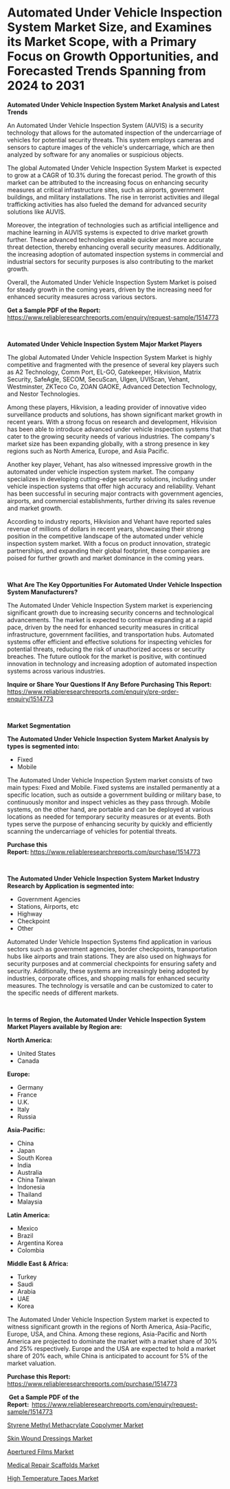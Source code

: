 <p><h1>Automated Under Vehicle Inspection System Market Size, and Examines its Market Scope, with a Primary Focus on Growth Opportunities, and Forecasted Trends Spanning from 2024 to 2031</h1></p><p><strong>Automated Under Vehicle Inspection System Market Analysis and Latest Trends</strong></p>
<p><p>An Automated Under Vehicle Inspection System (AUVIS) is a security technology that allows for the automated inspection of the undercarriage of vehicles for potential security threats. This system employs cameras and sensors to capture images of the vehicle's undercarriage, which are then analyzed by software for any anomalies or suspicious objects.</p><p>The global Automated Under Vehicle Inspection System Market is expected to grow at a CAGR of 10.3% during the forecast period. The growth of this market can be attributed to the increasing focus on enhancing security measures at critical infrastructure sites, such as airports, government buildings, and military installations. The rise in terrorist activities and illegal trafficking activities has also fueled the demand for advanced security solutions like AUVIS.</p><p>Moreover, the integration of technologies such as artificial intelligence and machine learning in AUVIS systems is expected to drive market growth further. These advanced technologies enable quicker and more accurate threat detection, thereby enhancing overall security measures. Additionally, the increasing adoption of automated inspection systems in commercial and industrial sectors for security purposes is also contributing to the market growth.</p><p>Overall, the Automated Under Vehicle Inspection System Market is poised for steady growth in the coming years, driven by the increasing need for enhanced security measures across various sectors.</p></p>
<p><strong>Get a Sample PDF of the Report:&nbsp;</strong> <a href="https://www.reliableresearchreports.com/enquiry/request-sample/1514773">https://www.reliableresearchreports.com/enquiry/request-sample/1514773</a></p>
<p>&nbsp;</p>
<p><strong>Automated Under Vehicle Inspection System Major Market Players</strong></p>
<p><p>The global Automated Under Vehicle Inspection System Market is highly competitive and fragmented with the presence of several key players such as A2 Technology, Comm Port, EL-GO, Gatekeeper, Hikvision, Matrix Security, SafeAgle, SECOM, SecuScan, Ulgen, UVIScan, Vehant, Westminster, ZKTeco Co, ZOAN GAOKE, Advanced Detection Technology, and Nestor Technologies.</p><p>Among these players, Hikvision, a leading provider of innovative video surveillance products and solutions, has shown significant market growth in recent years. With a strong focus on research and development, Hikvision has been able to introduce advanced under vehicle inspection systems that cater to the growing security needs of various industries. The company's market size has been expanding globally, with a strong presence in key regions such as North America, Europe, and Asia Pacific.</p><p>Another key player, Vehant, has also witnessed impressive growth in the automated under vehicle inspection system market. The company specializes in developing cutting-edge security solutions, including under vehicle inspection systems that offer high accuracy and reliability. Vehant has been successful in securing major contracts with government agencies, airports, and commercial establishments, further driving its sales revenue and market growth.</p><p>According to industry reports, Hikvision and Vehant have reported sales revenue of millions of dollars in recent years, showcasing their strong position in the competitive landscape of the automated under vehicle inspection system market. With a focus on product innovation, strategic partnerships, and expanding their global footprint, these companies are poised for further growth and market dominance in the coming years.</p></p>
<p>&nbsp;</p>
<p><strong>What Are The Key Opportunities For Automated Under Vehicle Inspection System Manufacturers?</strong></p>
<p><p>The Automated Under Vehicle Inspection System market is experiencing significant growth due to increasing security concerns and technological advancements. The market is expected to continue expanding at a rapid pace, driven by the need for enhanced security measures in critical infrastructure, government facilities, and transportation hubs. Automated systems offer efficient and effective solutions for inspecting vehicles for potential threats, reducing the risk of unauthorized access or security breaches. The future outlook for the market is positive, with continued innovation in technology and increasing adoption of automated inspection systems across various industries.</p></p>
<p><strong>Inquire or Share Your Questions If Any Before Purchasing This Report:</strong> <a href="https://www.reliableresearchreports.com/enquiry/pre-order-enquiry/1514773">https://www.reliableresearchreports.com/enquiry/pre-order-enquiry/1514773</a></p>
<p>&nbsp;</p>
<p><strong>Market Segmentation</strong></p>
<p><strong>The Automated Under Vehicle Inspection System Market Analysis by types is segmented into:</strong></p>
<p><ul><li>Fixed</li><li>Mobile</li></ul></p>
<p><p>The Automated Under Vehicle Inspection System market consists of two main types: Fixed and Mobile. Fixed systems are installed permanently at a specific location, such as outside a government building or military base, to continuously monitor and inspect vehicles as they pass through. Mobile systems, on the other hand, are portable and can be deployed at various locations as needed for temporary security measures or at events. Both types serve the purpose of enhancing security by quickly and efficiently scanning the undercarriage of vehicles for potential threats.</p></p>
<p><strong>Purchase this Report:&nbsp;</strong><a href="https://www.reliableresearchreports.com/purchase/1514773">https://www.reliableresearchreports.com/purchase/1514773</a></p>
<p>&nbsp;</p>
<p><strong>The Automated Under Vehicle Inspection System Market Industry Research by Application is segmented into:</strong></p>
<p><ul><li>Government Agencies</li><li>Stations, Airports, etc</li><li>Highway</li><li>Checkpoint</li><li>Other</li></ul></p>
<p><p>Automated Under Vehicle Inspection Systems find application in various sectors such as government agencies, border checkpoints, transportation hubs like airports and train stations. They are also used on highways for security purposes and at commercial checkpoints for ensuring safety and security. Additionally, these systems are increasingly being adopted by industries, corporate offices, and shopping malls for enhanced security measures. The technology is versatile and can be customized to cater to the specific needs of different markets.</p></p>
<p>&nbsp;</p>
<p><strong>In terms of Region, the Automated Under Vehicle Inspection System Market Players available by Region are:</strong></p>
<p>
    <p> <strong> North America: </strong>
        <ul>
            <li>United States</li>
            <li>Canada</li>
        </ul>
        </p> 
    <p> <strong> Europe: </strong>
        <ul>
            <li>Germany</li>
            <li>France</li>
            <li>U.K.</li>
            <li>Italy</li>
            <li>Russia</li>
        </ul>
        </p> 
    <p> <strong> Asia-Pacific: </strong>
        <ul>
            <li>China</li>
            <li>Japan</li>
            <li>South Korea</li>
            <li>India</li>
            <li>Australia</li>
            <li>China Taiwan</li>
            <li>Indonesia</li>
            <li>Thailand</li>
            <li>Malaysia</li>
        </ul>
        </p> 
    <p> <strong> Latin America: </strong>
        <ul>
            <li>Mexico</li>
            <li>Brazil</li>
            <li>Argentina Korea</li>
            <li>Colombia</li>
        </ul>
        </p> 
    <p> <strong> Middle East & Africa: </strong>
        <ul>
            <li>Turkey</li>
            <li>Saudi</li>
            <li>Arabia</li>
            <li>UAE</li>
            <li>Korea</li>
        </ul>
    </p>
    </p>
<p><p>The Automated Under Vehicle Inspection System market is expected to witness significant growth in the regions of North America, Asia-Pacific, Europe, USA, and China. Among these regions, Asia-Pacific and North America are projected to dominate the market with a market share of 30% and 25% respectively. Europe and the USA are expected to hold a market share of 20% each, while China is anticipated to account for 5% of the market valuation.</p></p>
<p><strong>Purchase this Report: </strong><a href="https://www.reliableresearchreports.com/purchase/1514773">https://www.reliableresearchreports.com/purchase/1514773</a></p>
<p>&nbsp;<strong>Get a Sample PDF of the Report:&nbsp;&nbsp;</strong><a href="https://www.reliableresearchreports.com/enquiry/request-sample/1514773">https://www.reliableresearchreports.com/enquiry/request-sample/1514773</a></p>
<p><strong></strong></p>
<p><p><a href="https://view.publitas.com/reportprime-1/styrene-methyl-methacrylate-copolymer-market-size-market-share-and-global-market-analysis-report-2024-2031/">Styrene Methyl Methacrylate Copolymer Market</a></p><p><a href="https://flame-sidecar-702.notion.site/Skin-Wound-Dressings-Market-Offer-Valuable-Insights-into-Market-Size-Market-Share-Market-Trends-a-46cdb4a15072488892287737e2caa35e">Skin Wound Dressings Market</a></p><p><a href="https://pretty-mail-caf.notion.site/Apertured-Films-Market-Size-Reflecting-a-Forecast-Till-2031-Market-By-Type-By-Application-and-By-G-304c5a8d97344eb483633eb57a88c43a">Apertured Films Market</a></p><p><a href="https://full-wildebeest-80b.notion.site/Medical-Repair-Scaffolds-Market-Research-Report-Forecasted-for-Period-from-2024-2031-by-Market-Ty-fb457a6a1c894bef89f30483ca2a24ad">Medical Repair Scaffolds Market</a></p><p><a href="https://view.publitas.com/reportprime-1/high-temperature-tapes-market-size-2024-2031-global-industrial-analysis-key-geographical-regions-market-share-top-key-players-product-types-and-forecast-research-report/">High Temperature Tapes Market</a></p></p>